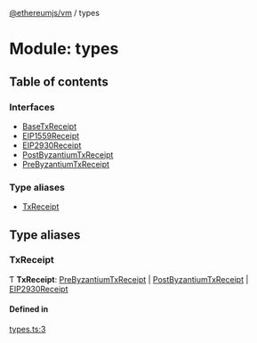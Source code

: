 [@ethereumjs/vm](../README.md) / types

# Module: types

## Table of contents

### Interfaces

- [BaseTxReceipt](../interfaces/types.basetxreceipt.md)
- [EIP1559Receipt](../interfaces/types.eip1559receipt.md)
- [EIP2930Receipt](../interfaces/types.eip2930receipt.md)
- [PostByzantiumTxReceipt](../interfaces/types.postbyzantiumtxreceipt.md)
- [PreByzantiumTxReceipt](../interfaces/types.prebyzantiumtxreceipt.md)

### Type aliases

- [TxReceipt](types.md#txreceipt)

## Type aliases

### TxReceipt

Ƭ **TxReceipt**: [PreByzantiumTxReceipt](../interfaces/types.prebyzantiumtxreceipt.md) \| [PostByzantiumTxReceipt](../interfaces/types.postbyzantiumtxreceipt.md) \| [EIP2930Receipt](../interfaces/types.eip2930receipt.md)

#### Defined in

[types.ts:3](https://github.com/ethereumjs/ethereumjs-monorepo/blob/master/packages/vm/src/types.ts#L3)
